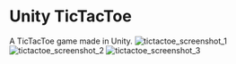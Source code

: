 # Unity TicTacToe
A TicTacToe game made in Unity.
![tictactoe_screenshot_1](https://user-images.githubusercontent.com/49583943/227832958-4d60c1cf-5321-47e8-961d-727bfb642feb.png)
![tictactoe_screenshot_2](https://user-images.githubusercontent.com/49583943/227833009-fd174521-849a-48c8-986b-112e5c934a3c.png)
![tictactoe_screenshot_3](https://user-images.githubusercontent.com/49583943/227832969-7c4fbbe5-d338-44bf-85e2-91125fe1e3c5.png)
